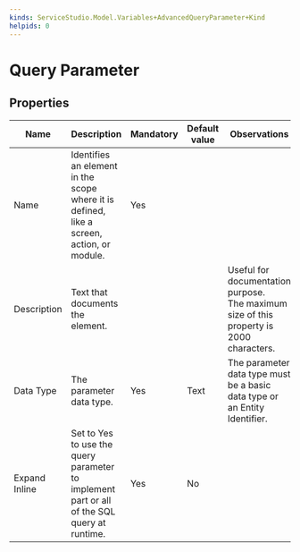 ```yaml
---
kinds: ServiceStudio.Model.Variables+AdvancedQueryParameter+Kind
helpids: 0
---
```


# Query Parameter

## Properties

<table markdown="1">
<thead>
<tr>
<th>Name</th>
<th>Description</th>
<th>Mandatory</th>
<th>Default value</th>
<th>Observations</th>
</tr>
</thead>
<tbody>
<tr>
<td title="Name">Name</td>
<td>Identifies an element in the scope where it is defined, like a screen, action, or module.</td>
<td>Yes</td>
<td></td>
<td></td>
</tr>
<tr>
<td title="Description">Description</td>
<td>Text that documents the element.</td>
<td></td>
<td></td>
<td>Useful for documentation purpose.<br/>The maximum size of this property is 2000 characters.</td>
</tr>
<tr>
<td title="Data Type">Data Type</td>
<td>The parameter data type.</td>
<td>Yes</td>
<td>Text</td>
<td>The parameter data type must be a basic data type or an Entity Identifier.</td>
</tr>
<tr>
<td title="Expand Inline">Expand Inline</td>
<td>Set to Yes to use the query parameter to implement part or all of the SQL query at runtime.</td>
<td>Yes</td>
<td>No</td>
<td></td>
</tr>
</tbody>
</table>


